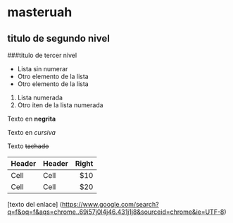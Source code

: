 # masteruah
## titulo de segundo nivel
###titulo de tercer nivel
- Lista sin numerar
- Otro elemento de la lista
- Otro elemento de la lista

1. Lista numerada
1. Otro iten de la lista numerada

Texto en **negrita**

Texto en *cursiva*

Texto ~~tachado~~

| Header | Header | Right | 
| ------ | ------ | -----: | 
|Cell|Cell| $10|
|Cell|Cell| $20|


[texto del enlace] (https://www.google.com/search?q=f&oq=f&aqs=chrome..69i57j0l4j46.431j1j8&sourceid=chrome&ie=UTF-8) 
